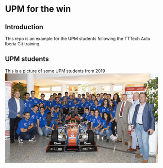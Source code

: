 # UPM for the win

## Introduction
This repo is an example for the UPM students following the TTTech Auto Iberia Git training.

## UPM students
This is a picture of some UPM students from 2019
![alt text](upm-formula-student.jpg "Hello UPM students!")